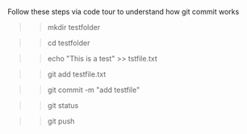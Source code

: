 Follow these steps via code tour to understand how git commit works

>> mkdir testfolder

>> cd testfolder

>> echo "This is a test" >> tstfile.txt

>> git add testfile.txt

>> git commit -m "add testfile"

>> git status

>> git push
